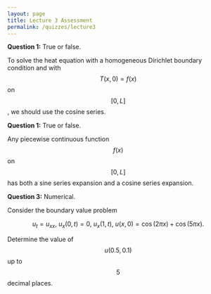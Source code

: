 ```yaml
---
layout: page
title: Lecture 3 Assessment
permalink: /quizzes/lecture3
---
```



**Question 1:**  True or false.

To solve the heat equation with a homogeneous Dirichlet boundary condition and with $$T(x,0) = f(x)$$ on $$[0,L]$$, we should use the cosine series.

**Question 1:**  True or false.

Any piecewise continuous function $$f(x)$$ on $$[0,L]$$ has both a sine series expansion and a cosine series expansion.

**Question 3:**  Numerical.

Consider the boundary value problem

$$u_t = u_{xx},\ u_x(0,t) = 0,\ u_x(1,t),\ u(x,0) = \cos(2\pi x) + \cos(5\pi x).$$

Determine the value of $$u(0.5,0.1)$$ up to $$5$$ decimal places.




